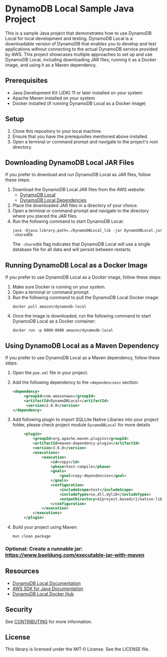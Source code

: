 # DynamoDB Local Sample Java Project
This is a sample Java project that demonstrates how to use DynamoDB Local for local development and testing. 
DynamoDB Local is a downloadable version of DynamoDB that enables you to develop and test applications without connecting to the actual DynamoDB service provided by AWS. 
This project showcases multiple approaches to set up and use DynamoDB Local, including downloading JAR files, running it as a Docker image, and using it as a Maven dependency.

## Prerequisites
- Java Development Kit (JDK) 11 or later installed on your system
- Apache Maven installed on your system
- Docker installed (if running DynamoDB Local as a Docker image)

## Setup
1. Clone this repository to your local machine.
2. Ensure that you have the prerequisites mentioned above installed.
3. Open a terminal or command prompt and navigate to the project's root directory.

## Downloading DynamoDB Local JAR Files
If you prefer to download and run DynamoDB Local as JAR files, follow these steps:
1. Download the DynamoDB Local JAR files from the AWS website:
    - [DynamoDB Local](https://docs.aws.amazon.com/amazondynamodb/latest/developerguide/DynamoDBLocal.DownloadingAndRunning.html)
    - [DynamoDB Local Dependencies](https://docs.aws.amazon.com/amazondynamodb/latest/developerguide/DynamoDBLocal.RequiredLibraries.html)
2. Place the downloaded JAR files in a directory of your choice.
3. Open a terminal or command prompt and navigate to the directory where you placed the JAR files.
4. Run the following command to start DynamoDB Local:
   ```
   java -Djava.library.path=./DynamoDBLocal_lib -jar DynamoDBLocal.jar -sharedDb
   ```
   The `-sharedDb` flag indicates that DynamoDB Local will use a single database file for all data and will persist between restarts.


## Running DynamoDB Local as a Docker Image
If you prefer to use DynamoDB Local as a Docker image, follow these steps:
1. Make sure Docker is running on your system.
2. Open a terminal or command prompt.
3. Run the following command to pull the DynamoDB Local Docker image:
   ```
   docker pull amazon/dynamodb-local
   ```
4. Once the image is downloaded, run the following command to start DynamoDB Local as a Docker container:
   ```
   docker run -p 8000:8000 amazon/dynamodb-local
   ```


## Using DynamoDB Local as a Maven Dependency
If you prefer to use DynamoDB Local as a Maven dependency, follow these steps:
1. Open the `pom.xml` file in your project.
2. Add the following dependency to the `<dependencies>` section:
   ```xml
   <dependency>
        <groupId>com.amazonaws</groupId>
        <artifactId>DynamoDBLocal</artifactId>
         <version>2.0.0</version>
   </dependency>
   ```

3. Add following plugin to import SQLLite Native Libaries into your project folder, please check project module `DynamoDBLocal` for more details
   ```xml
        <plugin>
            <groupId>org.apache.maven.plugins</groupId>
            <artifactId>maven-dependency-plugin</artifactId>
            <version>3.6.0</version>
            <executions>
                <execution>
                    <id>copy</id>
                    <phase>test-compile</phase>
                    <goals>
                        <goal>copy-dependencies</goal>
                    </goals>
                    <configuration>
                        <includeScope>test</includeScope>
                        <includeTypes>so,dll,dylib</includeTypes>
                        <outputDirectory>${project.basedir}/native-libs</outputDirectory>
                    </configuration>
                </execution>
            </executions>
        </plugin>
   ```
4. Build your project using Maven:
   ```
   mvn clean package
   ```

### Optional: Create a runnable jar: https://www.baeldung.com/executable-jar-with-maven

## Resources
- [DynamoDB Local Documentation](https://docs.aws.amazon.com/amazondynamodb/latest/developerguide/DynamoDBLocal.html)
- [AWS SDK for Java Documentation](https://docs.aws.amazon.com/sdk-for-java/index.html)
- [DynamoDB Local Docker Hub](https://hub.docker.com/r/amazon/dynamodb-local)

## Security

See [CONTRIBUTING](CONTRIBUTING.md#security-issue-notifications) for more information.

## License

This library is licensed under the MIT-0 License. See the LICENSE file.

